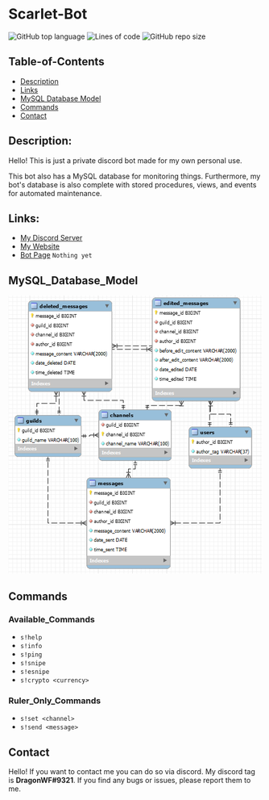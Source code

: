 # Scarlet-Bot

![GitHub top language](https://img.shields.io/github/languages/top/DragunWF/Scarlet)
![Lines of code](https://img.shields.io/tokei/lines/github/DragunWF/Scarlet)
![GitHub repo size](https://img.shields.io/github/repo-size/DragunWF/Scarlet)

## Table-of-Contents

- [Description](#description)
- [Links](#links)
- [MySQL Database Model](#MySQL_Database_Model)
- [Commands](#commands)
- [Contact](#contact)

## Description:

Hello! This is just a private discord bot made for my own personal use.

This bot also has a MySQL database for monitoring things. Furthermore, my bot's database
is also complete with stored procedures, views, and events for automated maintenance.

## Links:

- [My Discord Server](https://discord.gg/9JdnnPN)
- [My Website](https://dragunwf.herokuapp.com/)
- [Bot Page](#) `Nothing yet`

## MySQL_Database_Model

![Picture of Physical Model](sql/schema/scarlet_db_model.PNG)

## Commands

### Available_Commands

- `s!help`
- `s!info`
- `s!ping`
- `s!snipe`
- `s!esnipe`
- `s!crypto <currency>`

### Ruler_Only_Commands

- `s!set <channel>`
- `s!send <message>`

## Contact

Hello! If you want to contact me you can do so via discord. My discord tag is **DragonWF#9321**. If
you find any bugs or issues, please report them to me.
